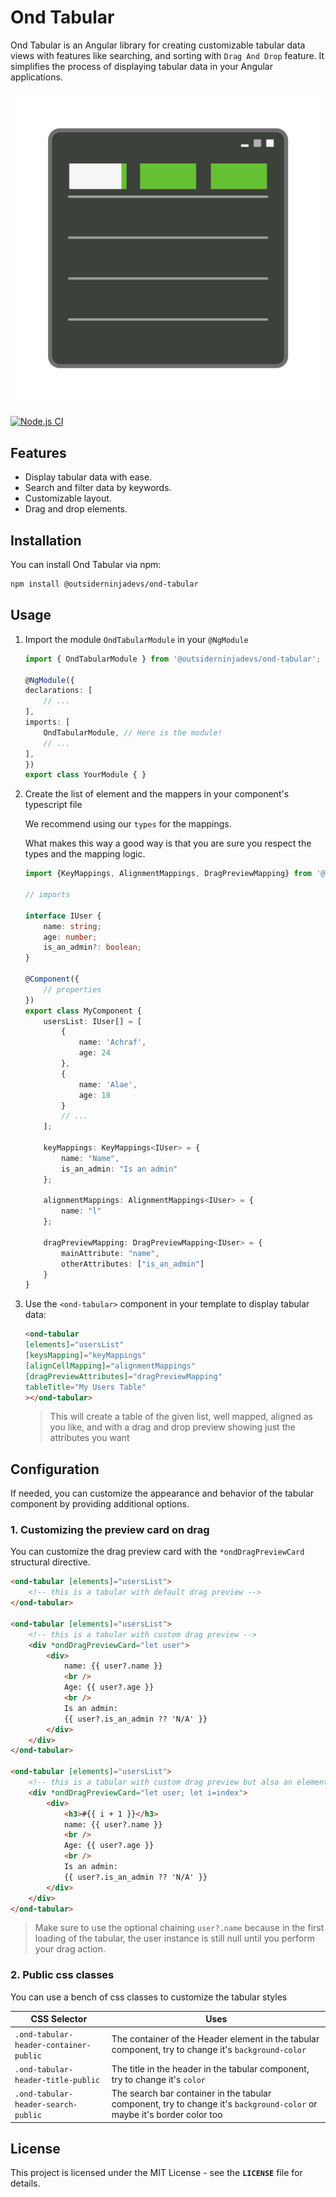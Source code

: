 # Ond Tabular

Ond Tabular is an Angular library for creating customizable tabular data views with features like searching, and sorting with `Drag And Drop` feature. It simplifies the process of displaying tabular data in your Angular applications.

![@outsiderninjadevs/tabular logo](https://raw.githubusercontent.com/achrafmataich/ond-tabular/master/projects/outsiderninjadevs/tabular/assets/ond-tabular-logo.png)

[![Node.js CI](https://github.com/achrafmataich/ond-tabular/actions/workflows/nodjs.yaml/badge.svg)](https://github.com/achrafmataich/ond-tabular/actions/workflows/nodjs.yaml)

## Features

- Display tabular data with ease.
- Search and filter data by keywords.
- Customizable layout.
- Drag and drop elements.

## Installation

You can install Ond Tabular via npm:

```bash
npm install @outsiderninjadevs/ond-tabular
```

## Usage

1. Import the module `OndTabularModule` in your `@NgModule`

    ```ts
    import { OndTabularModule } from '@outsiderninjadevs/ond-tabular';

    @NgModule({
    declarations: [
        // ...
    ],
    imports: [
        OndTabularModule, // Here is the module!
        // ...
    ],
    })
    export class YourModule { }
    ```

2. Create the list of element and the mappers in your component's typescript file

   We recommend using our `types` for the mappings.

   What makes this way a good way is that you are sure you respect the types and the mapping logic.

    ```ts
    import {KeyMappings, AlignmentMappings, DragPreviewMapping} from '@outsiderninjadevs/ond-tabular'

    // imports

    interface IUser {
        name: string;
        age: number;
        is_an_admin?: boolean;
    }

    @Component({
        // properties
    })
    export class MyComponent {
        usersList: IUser[] = [
            {
                name: 'Achraf',
                age: 24
            },
            {
                name: 'Alae',
                age: 18
            }
            // ...
        ];

        keyMappings: KeyMappings<IUser> = {
            name: "Name",
            is_an_admin: "Is an admin"
        };

        alignmentMappings: AlignmentMappings<IUser> = {
            name: "l"
        };

        dragPreviewMapping: DragPreviewMapping<IUser> = {
            mainAttribute: "name",
            otherAttributes: ["is_an_admin"]
        }
    }
    ```

3. Use the `<ond-tabular>` component in your template to display tabular data:

    ```html
    <ond-tabular
    [elements]="usersList"
    [keysMapping]="keyMappings"
    [alignCellMapping]="alignmentMappings"
    [dragPreviewAttributes]="dragPreviewMapping"
    tableTitle="My Users Table"
    ></ond-tabular>
    ```

   > This will create a table of the given list, well mapped, aligned as you like, and with a drag and drop preview showing just the attributes you want

## Configuration

If needed, you can customize the appearance and behavior of the tabular component by providing additional options.

### 1. Customizing the preview card on drag

You can customize the drag preview card with the `*ondDragPreviewCard` structural directive.

```html
<ond-tabular [elements]="usersList">
    <!-- this is a tabular with default drag preview -->
</ond-tabular>

<ond-tabular [elements]="usersList">
    <!-- this is a tabular with custom drag preview -->
    <div *ondDragPreviewCard="let user">
        <div>
            name: {{ user?.name }}
            <br />
            Age: {{ user?.age }}
            <br />
            Is an admin:
            {{ user?.is_an_admin ?? 'N/A' }}
        </div>
    </div>
</ond-tabular>

<ond-tabular [elements]="usersList">
    <!-- this is a tabular with custom drag preview but also an element index in the table -->
    <div *ondDragPreviewCard="let user; let i=index">
        <div>
            <h3>#{{ i + 1 }}</h3>
            name: {{ user?.name }}
            <br />
            Age: {{ user?.age }}
            <br />
            Is an admin:
            {{ user?.is_an_admin ?? 'N/A' }}
        </div>
    </div>
</ond-tabular>
```

> Make sure to use the optional chaining `user?.name` because in the first loading of the tabular, the user instance is still null until you perform your drag action.

### 2. Public css classes

You can use a bench of css classes to customize the tabular styles

| CSS Selector                           | Uses                                                                                                                    |
|----------------------------------------|-------------------------------------------------------------------------------------------------------------------------|
| `.ond-tabular-header-container-public` | The container of the Header element in the tabular component, try to change it's `background-color`                     |
| `.ond-tabular-header-title-public`     | The title in the header in the tabular component, try to change it's `color`                                            |
| `.ond-tabular-header-search-public`    | The search bar container in the tabular component, try to change it's `background-color` or maybe it's border color too |

## License

This project is licensed under the MIT License - see the **`LICENSE`** file for details.
